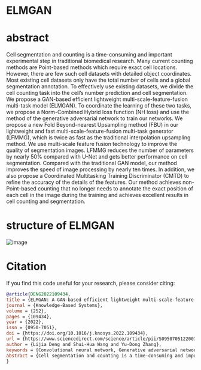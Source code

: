 # ELMGAN

# abstract
Cell segmentation and counting is a time-consuming and important experimental step in traditional biomedical research. Many current counting methods are Point-based methods which require exact cell locations. However, there are few such cell datasets with detailed object coordinates. Most existing cell datasets only have the total number of cells and a global segmentation annotation. To effectively use existing datasets, we divide the cell counting task into the cell’s number prediction and cell segmentation. We propose a GAN-based efficient lightweight multi-scale-feature-fusion multi-task model (ELMGAN). To coordinate the learning of these two tasks, we propose a Norm-Combined Hybrid loss function (NH loss) and use the method of the generative adversarial network to train our networks. We propose a new Fold Beyond-nearest Upsampling method (FBU) in our lightweight and fast multi-scale-feature-fusion multi-task generator (LFMMG), which is twice as fast as the traditional interpolation upsampling method. We use multi-scale feature fusion technology to improve the quality of segmentation images. LFMMG reduces the number of parameters by nearly 50% compared with U-Net and gets better performance on cell segmentation. Compared with the traditional GAN model, our method improves the speed of image processing by nearly ten times. In addition, we also propose a Coordinated Multitasking Training Discriminator (CMTD) to refine the accuracy of the details of the features. Our method achieves non-Point-based counting that no longer needs to annotate the exact position of each cell in the image during the training and achieves excellent results in cell counting and segmentation.


# structure of ELMGAN
![image](https://github.com/Roin626/ELMGAN/assets/44090641/cdc3221c-78b2-438c-b3d2-4a0309005d6e)




# Citation

If you find this code useful for your research, please consider citing:
```bibtex
@article{DENG2022109434,
title = {ELMGAN: A GAN-based efficient lightweight multi-scale-feature-fusion multi-task model},
journal = {Knowledge-Based Systems},
volume = {252},
pages = {109434},
year = {2022},
issn = {0950-7051},
doi = {https://doi.org/10.1016/j.knosys.2022.109434},
url = {https://www.sciencedirect.com/science/article/pii/S0950705122007250},
author = {Lijia Deng and Shui-Hua Wang and Yu-Dong Zhang},
keywords = {Convolutional neural network, Generative adversarial networks, Cell segmentation, Cell counting},
abstract = {Cell segmentation and counting is a time-consuming and important experimental step in traditional biomedical research. Many current counting methods are Point-based methods which require exact cell locations. However, there are few such cell datasets with detailed object coordinates. Most existing cell datasets only have the total number of cells and a global segmentation annotation. To effectively use existing datasets, we divide the cell counting task into the cell’s number prediction and cell segmentation. We propose a GAN-based efficient lightweight multi-scale-feature-fusion multi-task model (ELMGAN). To coordinate the learning of these two tasks, we propose a Norm-Combined Hybrid loss function (NH loss) and use the method of the generative adversarial network to train our networks. We propose a new Fold Beyond-nearest Upsampling method (FBU) in our lightweight and fast multi-scale-feature-fusion multi-task generator (LFMMG), which is twice as fast as the traditional interpolation upsampling method. We use multi-scale feature fusion technology to improve the quality of segmentation images. LFMMG reduces the number of parameters by nearly 50% compared with U-Net and gets better performance on cell segmentation. Compared with the traditional GAN model, our method improves the speed of image processing by nearly ten times. In addition, we also propose a Coordinated Multitasking Training Discriminator (CMTD) to refine the accuracy of the details of the features. Our method achieves non-Point-based counting that no longer needs to annotate the exact position of each cell in the image during the training and achieves excellent results in cell counting and segmentation.}
}
```
